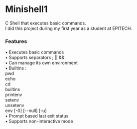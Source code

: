 # Minishell1
C Shell that executes basic commands.<br/>
I did this project during my first year as a student at EPITECH.

### Features
• Executes basic commands<br/>
• Supports separators ; || &&<br/>
• Can manage its own environment<br/>
• Builtins :<br/>
    pwd<br/>
    echo<br/>
    cd<br/>
    builtins<br/>
    printenv<br/>
    setenv<br/>
    unsetenv<br/>
    env [-0] [--null] [-u]<br/>
• Prompt based last exit status<br/>
• Supports non-interactive mode
